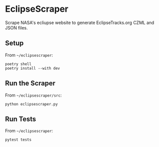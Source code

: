 # EclipseScraper

Scrape NASA's ecliupse website to generate EclipseTracks.org CZML and JSON files.

## Setup

From `~/eclipsescraper`:

```
poetry shell
poetry install --with dev
```

## Run the Scraper

From `~/eclipsescraper/src`:

```
python eclipsescraper.py
```

## Run Tests

From `~/eclipsescraper`:

```
pytest tests
```
